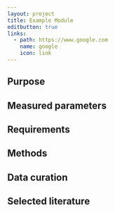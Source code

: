 ```yaml
---
layout: project
title: Example Module
editbutton: true
links:
  - path: https://www.google.com
    name: google
    icon: link
---
```


## Purpose
## Measured parameters
## Requirements
## Methods
## Data curation      
## Selected literature
